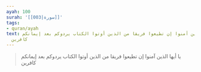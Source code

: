 ```yaml
---
ayah: 100
surah: '[[003|سورة]]'
tags:
- quran/ayah
text: يا أيها الذين آمنوا إن تطيعوا فريقا من الذين أوتوا الكتاب يردوكم بعد إيمانكم
  كافرين
---
```

> يا أيها الذين آمنوا إن تطيعوا فريقا من الذين أوتوا الكتاب يردوكم بعد إيمانكم كافرين
